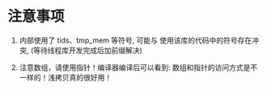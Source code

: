 # 注意事项

1. 内部使用了 tids、tmp_mem 等符号, 可能与 使用该库的代码中的符号存在冲突, (等待线程库开发完成后加前缀解决)

2. 注意数组，请使用指针！编译器编译后可以看到: 数组和指针的访问方式是不一样的！浅拷贝真的很好用！
